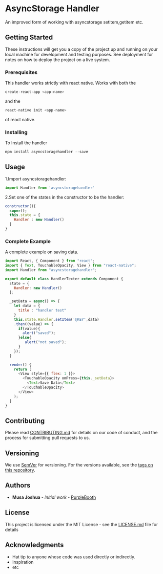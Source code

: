 # AsyncStorage Handler

An improved form of working with asyncstorage setitem,getitem etc.

## Getting Started

These instructions will get you a copy of the project up and running on your local machine for development and testing purposes. See deployment for notes on how to deploy the project on a live system.

### Prerequisites

This handler works strictly with react native. Works with both the

```javascript
create-react-app <app-name>
```
and the 

```javascript
react-native init <app-name>
```
of react native.


### Installing

To Install the handler 

```javascript
npm install asyncstoragehandler --save
```

## Usage

1.Import asyncstoragehandler:

```javascript
import Handler from 'asyncstoragehandler'
```
2.Set one of the states in the constructor to be the handler:

```javascript
constructor(){
  super();
  this.state = {
    Handler : new Handler()
  }
}
```

### Complete Example

A complete example on saving data.

```javascript
import React, { Component } from "react";
import { Text, TouchableOpacity, View } from "react-native";
import Handler from "asyncstoragehandler";

export default class HandlerTexter extends Component {
  state = {
    Handler: new Handler()
  };

  _setData = async() => {
    let data = {
      title : "handler test"
    }
    this.state.Handler.setItem('@KEY',data)
    .then((value) => {
      if(value){
        alert("saved");
      }else{
         alert("not saved");
      }
    });
  }

  render() {
    return (
      <View style={{ flex: 1 }}>
        <TouchableOpacity onPress={this._setData}>
          <Text>Save Data</Text>
        </TouchableOpacity>
      </View>
    );
  }
}
```

## Contributing

Please read [CONTRIBUTING.md](https://gist.github.com/PurpleBooth/b24679402957c63ec426) for details on our code of conduct, and the process for submitting pull requests to us.

## Versioning

We use [SemVer](http://semver.org/) for versioning. For the versions available, see the [tags on this repository](https://github.com/your/project/tags). 

## Authors

* **Musa Joshua** - *Initial work* - [PurpleBooth](https://github.com/musatech)

## License

This project is licensed under the MIT License - see the [LICENSE.md](LICENSE.md) file for details

## Acknowledgments

* Hat tip to anyone whose code was used directly or indirectly.
* Inspiration
* etc
